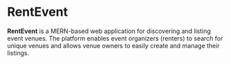# RentEvent

**RentEvent** is a MERN-based web application for discovering and listing event venues. The platform enables event organizers (renters) to search for unique venues and allows venue owners to easily create and manage their listings.
